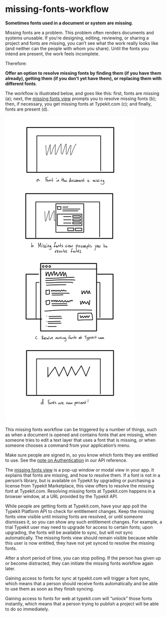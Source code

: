 # missing-fonts-workflow

**Sometimes fonts used in a document or system are missing**.

Missing fonts are a problem. This problem often renders documents and systems unusable. If you’re designing, editing, reviewing, or sharing a project and fonts are missing, you can’t see what the work really looks like (and neither can the people with whom you share). Until the fonts you intend are present, the work feels incomplete.

Therefore:

**Offer an option to resolve missing fonts by finding them (if you have them already), getting them (if you don’t yet have them), or replacing them with different fonts**.

The workflow is illustrated below, and goes like this: first, fonts are missing (a); next, the [missing fonts view](missing_fonts_view.md) prompts you to resolve missing fonts (b); then, if necessary, you get missing fonts at Typekit.com (c); and finally, fonts are present (d).

![Missing fonts workflow illustration](../img/missing-fonts-workflow-01.png)

This missing fonts workflow can be triggered by a number of things, such as when a document is opened and contains fonts that are missing, when someone tries to edit a text layer that uses a font that is missing, or when someone chooses a command from your application’s menu.

Make sure people are signed in, so you know which fonts they are entitled to use. See the [note on Authentication](../api-reference/authentication.md) in our API reference.

The [missing fonts view](missing_fonts_view.md) is a pop-up window or modal view in your app. It explains that fonts are missing, and how to resolve them. If a font is not in a person’s library, but is available on Typekit by upgrading or purchasing a license from Typekit Marketplace, this view offers to resolve the missing font at Typekit.com. Resolving missing fonts at Typekit.com happens in a browser window, at a URL provided by the Typekit API.

While people are getting fonts at Typekit.com, have your app poll the Typekit Platform API to check for entitlement changes. Keep the missing fonts view visible until missing fonts are resolved, or until someone dismisses it, so you can show any such entitlement changes. For example, a trial Typekit user may need to upgrade for access  to certain fonts; upon upgrading, the fonts will be available to sync, but will not sync automatically. The missing fonts view should remain visible because while this user is now entitled, they have not yet synced to resolve the missing fonts.

After a short period of time, you can stop polling. If the person has given up or become distracted, they can initiate the missing fonts workflow again later.

Gaining access to fonts for sync at typekit.com will trigger a font sync, which means that a person should receive fonts automatically and be able to use them as soon as they finish syncing.

Gaining access to fonts for web at typekit.com will “unlock” those fonts instantly, which means that a person trying to publish a project will be able to do so immediately.
